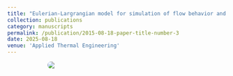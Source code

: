 ```yaml
---
title: "Eulerian-Largrangian model for simulation of flow behavior and heat transfer of lab scale dual circulating fluidized beds"
collection: publications
category: manuscripts
permalink: /publication/2015-08-18-paper-title-number-3
date: 2025-08-18
venue: 'Applied Thermal Engineering'
---
```

<div style="display:flex; justify-content:center; gap:12px; flex-wrap:wrap;">
   <img src="{{ '/images/m2.png' | relative_url }}" style="flex:0 1 320px; max-width:320px; height:auto; border-radius:8px;">
</div>
